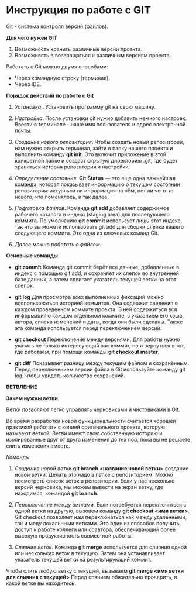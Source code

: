 # Инструкция по работе с  GIT

Git - система контроля версий (файлов).

**Для чего нужен GIT**

1. Возможность хранить различные версии проекта.
2. Возможность в возвращаться к различным версиям проекта.

Работать с Git можно двумя способами:
* Через командную строку (терминал).
* Через IDE.

**Порядок действий по работе с Git**

1. *Установка* . 
Установить программу git на свою машину.

2. *Настройка*.
После установки git нужно добавить немного настроек. Ввести в терминале - наше имя пользователя и адрес электронной почты. 

3. *Создание нового репозитория*.
Чтобы создать новый репозиторий, нам нужно открыть терминал, зайти в папку нашего проекта и выполнить команду **git init**. Это включит приложение в этой конкретной папке и создаст скрытую директорию .git, где будет храниться история репозитория и настройки.

4. *Определение состояния*.
**Git Status** — это еще одна важнейшая команда, которая показывает информацию о текущем состоянии репозитория: актуальна ли информация на нём, нет ли чего-то нового, что поменялось, и так далее. 

5. *Подготовка файлов*.
Команда **git add** добавляет содержимое рабочего каталога в индекс (staging area) для последующего коммита. По умолчанию **git commit** использует лишь этот индекс, так что вы можете использовать git add для сборки слепка вашего следующего коммита.
Это одна из ключевых команд Git.

6. *Далее можно работать с файлом*.

**Основные команды**

* **git commit** Команда git commit берёт все данные, добавленные в индекс с помощью git add, и сохраняет их слепок во внутренней базе данных, а затем сдвигает указатель текущей ветки на этот слепок.
 
 * **git log** Для просмотра всех выполненных фиксаций можно воспользоваться историей коммитов. Она содержит сведения о каждом проведенном коммите проекта. В ней содержиться вся информация о каждом отдельном коммите, с указанием его хэша, автора, списка изменений и даты, когда они были сделаны. Также эта команда используется перед переключением версий.

 * **git checkout** Переключение между версиями.
Для работы нужно указать не только интересующий вас коммит, но и вернуться в тот, где работаем, при помощи команды
**git checkout master**.

* **git diff** Показывает разницу между текущим файлом
и сохранённым. Перед переключением версии файла в Git
используйте команду git log, чтобы увидеть количество сохранений.

**ВЕТВЛЕНИЕ**

**Зачем нужны ветви.**

Ветки позволяют легко управлять
черновиками и чистовиками в Git.

Во время разработки новой функциональности считается хорошей практикой работать с копией оригинального проекта, которую называют веткой. Ветви имеют свою собственную историю и изолированные друг от друга изменения до тех пор, пока вы не решаете слить изменения вместе.

*Команды*

1. *Создание новой ветки*
**git branch <название новой ветки>** создание новой ветки.
Делать это надо в папке с репозиторием. Можно посмотреть список веток в репозитории.
Если у нас несколько версий черновика, мы можем вывести на экран ветку, где находимся,
командой **git branch**.

2. *Переключение между ветками.* Если потребуется переключиться с одной ветки на другую, вызовем команду **git checkout <имя
ветки>**.
Git checkout позволяет нам переключаться как между удаленными, так и меду локальными ветками. Это один из способов получить доступ к работе коллеги или соавтора, обеспечивающий более высокую продуктивность совместной работы.

3. *Слияние веток*.
Команда **git merge** используется для слияния одной или нескольких веток в текущую. Затем она устанавливает указатель текущей ветки на результирующий коммит.
 
Чтобы слить любую ветку с текущей, вызываем **git merge <имя ветки для слияния с текущей>**
Перед слянием обязательно проверить, в какой ветке вы находитесь.
